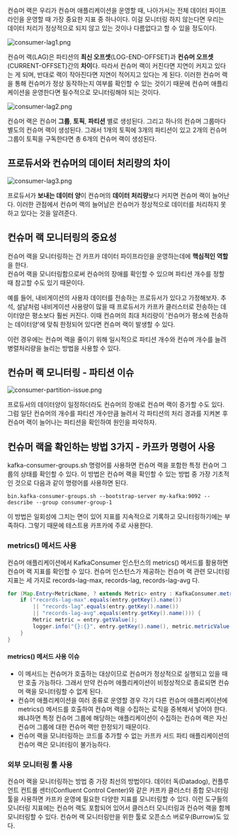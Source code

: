 컨슈머 랙은 우리가 컨슈머 애플리케이션을 운영할 때, 나아가서는 전체 데이터 파이프라인을 운영할 때 가장 중요한 지표 중 하나이다. 이걸 모니터링 하지 않는다면 우리는 데이터 처리가 정상적으로 되지 않고 있는 것이나 다름없다고 할 수 있을 정도이다.

![consumer-lag1.png](../../../blog-img/kafka/consumer-application/consumer-lag/consumer-lag1.png)

컨슈머 랙(LAG)은 파티션의 **최신 오프셋**(LOG-END-OFFSET)과 **컨슈머 오프셋**(CURRENT-OFFSET)간의 **차이**다. 따라서 컨슈머 랙이 커진다면 지연이 커지고 있다는 게 되며, 반대로 랙이 작아진다면 지연이 적어지고 있다는 게 된다. 이러한 컨슈머 랙을 통해 컨슈머가 정상 동작하는지 여부를 확인할 수 있는 것이기 때문에 컨슈머 애플리케이션을 운영한다면 필수적으로 모니터링해야 되는 것이다.

![consumer-lag2.png](../../../blog-img/kafka/consumer-application/consumer-lag/consumer-lag2.png)

컨슈머 랙은 컨슈머 **그룹**, **토픽**, **파티션** 별로 생성된다. 그리고 하나의 컨슈머 그룹마다 별도의 컨슈머 랙이 생성된다. 그래서 1개의 토픽에 3개의 파티션이 있고 2개의 컨슈머 그룹이 토픽을 구독한다면 총 6개의 컨슈머 랙이 생성된다.

## 프로듀서와 컨슈머의 데이터 처리량의 차이
![consumer-lag3.png](../../../blog-img/kafka/consumer-application/consumer-lag/consumer-lag3.png)

프로듀서가 **보내는 데이터 양**이 컨슈머의 **데이터 처리량**보다 커지면 컨슈머 랙이 늘어난다. 이러한 관점에서 컨슈머 랙의 늘어남은 컨슈머가 정상적으로 데이터를 처리하지 못하고 있다는 것을 알려준다.

## 컨슈머 랙 모니터링의 중요성
컨슈머 랙을 모니터링하는 건 카프카 데이터 파이프라인을 운영하는데에 **핵심적인 역할**을 한다.  
컨슈머 랙을 모니터링함으로써 컨슈머의 장애를 확인할 수 있으며 파티션 개수를 정할 때 참고할 수도 있기 때문이다.

예를 들어, 내비게이션의 사용자 데이터를 전송하는 프로듀서가 있다고 가정해보자. 추석, 설날처럼 내비게이션 사용량이 많을 때 프로듀서가 카프카 클러스터로 전송하는 데이터양은 평소보다 훨씬 커진다. 이때 컨슈머의 최대 처리량이 '컨슈머가 평소에 전송하는 데이터양'에 맞춰 한정되어 있다면 컨슈머 랙이 발생할 수 있다. 

이런 경우에는 컨슈머 랙을 줄이기 위해 일시적으로 파티션 개수와 컨슈머 개수를 늘려 병렬처리량을 늘리는 방법을 사용할 수 있다.

## 컨슈머 랙 모니터링 - 파티션 이슈
![consumer-partition-issue.png](../../../blog-img/kafka/consumer-application/consumer-lag/consumer-partition-issue.png)

프로듀서의 데이터양이 일정하더라도 컨슈머의 장애로 컨슈머 랙이 증가할 수도 있다. 그럼 일단 컨슈머의 개수를 파티션 개수만큼 늘려서 각 파티션의 처리 경과를 지켜본 후 컨슈머 랙이 늘어나는 파티션을 확인하여 원인을 파악하자.

## 컨슈머 랙을 확인하는 방법 3가지 - 카프카 명령어 사용
kafka-consumer-groups.sh 명령어를 사용하면 컨슈머 랙을 포함한 특정 컨슈머 그룹의 상태를 확인할 수 있다. 이 방법은 컨슈머 랙을 확인할 수 있는 방법 중 가장 기초적인 것으로 다음과 같이 명령어를 사용하면 된다.
```shell
bin.kafka-consumer-groups.sh --bootstrap-server my-kafka:9092 --describe --group consumer-group-1
```

이 방법은 일회성에 그치는 면이 있어 지표를 지속적으로 기록하고 모니터링하기에는 부족하다. 그렇기 때문에 테스트용 카프카에 주로 사용한다.

### metrics() 메서드 사용
컨슈머 애플리케이션에서 KafkaConsumer 인스턴스의 metrics() 메서드를 활용하면 컨슈머 랙 지표를 확인할 수 있다. 컨슈머 인스턴스가 제공하는 컨슈머 랙 관련 모니터링 지표는 세 가지로 records-lag-max, records-lag, records-lag-avg 다.

```java
for (Map.Entry<MetricName, ? extends Metric> entry : KafkaConsumer.metrics().entrySet()) {
    if ("records-lag-max".equals(entry.getKey().name()) 
        || "records-lag".equals(entry.getKey().name()) 
        || "records-lag-avg".equals(entry.getKey().name())) {
        Metric metric = entry.getValue();
        logger.info("{}:{}", entry.getKey().name(), metric.metricValue());
    }
}
```

#### metrics() 메서드 사용 이슈
- 이 메서드는 컨슈머가 호출하는 대상이므로 컨슈머가 정상적으로 실행되고 있을 때만 호출 가능하다. 그래서 만약 컨슈머 애플리케이션이 비정상적으로 종료되면 컨슈머 랙을 모니터링할 수 없게 된다.
- 컨슈머 애플리케이션을 여러 종류로 운영할 경우 각기 다른 컨슈머 애플리케이션에 metrics() 메서드를 호출하여 컨슈머 랙을 수집하는 로직을 중복해서 넣어야 한다. 왜냐하면 특정 컨슈머 그룹에 해당하는 애플리케이션이 수집하는 컨슈머 랙은 자신 컨슈머 그룹에 대한 컨슈머 랙만 한정되기 때문이다. 
- 컨슈머 랙을 모니터링하는 코드를 추가할 수 없는 카프카 서드 파티 애플리케이션의 컨슈머 랙은 모니터링이 불가능하다.

### 외부 모니터링 툴 사용
컨슈머 랙을 모니터링하는 방법 중 가장 최선의 방법이다. 데이터 독(Datadog), 컨플루언트 컨트롤 센터(Confluent Control Center)와 같은 카프카 클러스터 종합 모니터링 툴을 사용하면 카프카 운영에 필요한 다양한 지표를 모니터링할 수 있다. 이런 도구들의 모니터링 지표에는 컨슈머 랙도 포함되어 있어서 클러스터 모니터링과 컨슈머 랙을 함께 모니터링할 수 있다. 컨슈머 랙 모니터링만을 위한 툴로 오픈소스 버로우(Burrow)도 있다.



